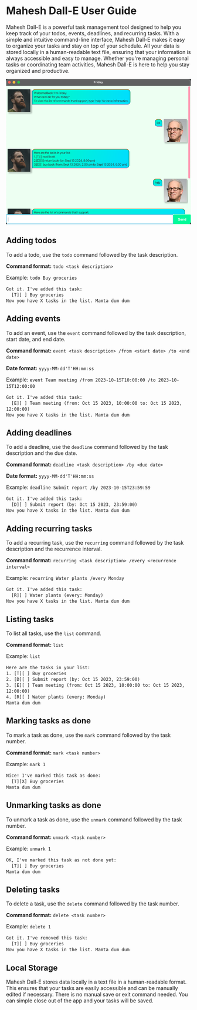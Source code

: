 # Mahesh Dall-E User Guide

Mahesh Dall-E is a powerful task management tool designed to help you keep track of your todos, events, deadlines, and recurring tasks. With a simple and intuitive command-line interface, Mahesh Dall-E makes it easy to organize your tasks and stay on top of your schedule. All your data is stored locally in a human-readable text file, ensuring that your information is always accessible and easy to manage. Whether you're managing personal tasks or coordinating team activities, Mahesh Dall-E is here to help you stay organized and productive.

![User Interface](Ui.png)

## Adding todos

To add a todo, use the `todo` command followed by the task description.

**Command format:** `todo <task description>`

Example: `todo Buy groceries`

```
Got it. I've added this task:
  [T][ ] Buy groceries
Now you have X tasks in the list. Mamta dum dum
```

## Adding events

To add an event, use the `event` command followed by the task description, start date, and end date.

**Command format:** `event <task description> /from <start date> /to <end date>`

**Date format:** `yyyy-MM-dd'T'HH:mm:ss`

Example: `event Team meeting /from 2023-10-15T10:00:00 /to 2023-10-15T12:00:00`

```
Got it. I've added this task:
  [E][ ] Team meeting (from: Oct 15 2023, 10:00:00 to: Oct 15 2023, 12:00:00)
Now you have X tasks in the list. Mamta dum dum
```

## Adding deadlines

To add a deadline, use the `deadline` command followed by the task description and the due date.

**Command format:** `deadline <task description> /by <due date>`

**Date format:** `yyyy-MM-dd'T'HH:mm:ss`

Example: `deadline Submit report /by 2023-10-15T23:59:59`

```
Got it. I've added this task:
  [D][ ] Submit report (by: Oct 15 2023, 23:59:00)
Now you have X tasks in the list. Mamta dum dum
```

## Adding recurring tasks

To add a recurring task, use the `recurring` command followed by the task description and the recurrence interval.

**Command format:** `recurring <task description> /every <recurrence interval>`

Example: `recurring Water plants /every Monday`

```
Got it. I've added this task:
  [R][ ] Water plants (every: Monday)
Now you have X tasks in the list. Mamta dum dum
```

## Listing tasks

To list all tasks, use the `list` command.

**Command format:** `list`

Example: `list`

```
Here are the tasks in your list:
1. [T][ ] Buy groceries
2. [D][ ] Submit report (by: Oct 15 2023, 23:59:00)
3. [E][ ] Team meeting (from: Oct 15 2023, 10:00:00 to: Oct 15 2023, 12:00:00)
4. [R][ ] Water plants (every: Monday)
Mamta dum dum
```

## Marking tasks as done

To mark a task as done, use the `mark` command followed by the task number.

**Command format:** `mark <task number>`

Example: `mark 1`

```
Nice! I've marked this task as done:
  [T][X] Buy groceries
Mamta dum dum
```

## Unmarking tasks as done

To unmark a task as done, use the `unmark` command followed by the task number.

**Command format:** `unmark <task number>`

Example: `unmark 1`

```
OK, I've marked this task as not done yet:
  [T][ ] Buy groceries
Mamta dum dum
```

## Deleting tasks

To delete a task, use the `delete` command followed by the task number.

**Command format:** `delete <task number>`

Example: `delete 1`

```
Got it. I've removed this task:
  [T][ ] Buy groceries
Now you have X tasks in the list. Mamta dum dum
```

## Local Storage

Mahesh Dall-E stores data locally in a text file in a human-readable format. This ensures that your tasks are easily accessible and can be manually edited if necessary.
There is no manual save or exit command needed. You can simple close out of the app and your tasks will be saved.
